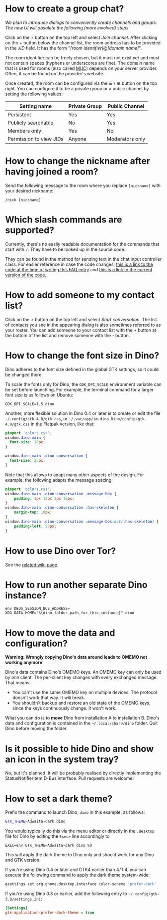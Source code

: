 # How to create a group chat?

*We plan to introduce dialogs to conveniently create channels and groups. The new UI will obsolete the following (more involved) steps.*

Click on the _+_ button on the top left and select _Join channel_. After clicking on the _+_ button below the channel list, the room address has to be provided in the _JID_ field. It has the form "_[room identifier]_@_[domain name]_".

The room identifier can be freely chosen, but it must not exist yet and must not contain spaces (hyphens or underscores are fine). The domain name that is used for rooms (also called <abbr title="Multi-User Chat">MUC</abbr>) depends on your server provider. Often, it can be found on the provider's website.

Once created, the room can be configured via the ☰ / ⚙ button on the top right. You can configure it to be a private group or a public channel by setting the following values:

| Setting name | Private Group | Public Channel |
|--------------|---------------|----------------|
| Persistent   | Yes           | Yes            |
| Publicly searchable | No | Yes |
| Members only | Yes | No |
| Permission to view JIDs | Anyone | Moderators only |

# How to change the nickname after having joined a room?

Send the following message to the room where you replace `[nickname]` with your desired nickname:

```
/nick [nickname]
```

# Which slash commands are supported?

Currently, there's no easily readable documentation for the commands that start with `/`.
They have to be looked up in the source code.

They can be found in the method for sending text in the chat input controller class.
For easier reference in case the code changes, [this is a link to the code at the time of writing this FAQ entry](https://github.com/dino/dino/blob/bf9f401743eb5bd9b2de2bcac56576a6454b290c/main/src/ui/chat_input/chat_input_controller.vala#L146) and [this is a link to the current version of the code](https://github.com/dino/dino/blob/master/main/src/ui/chat_input/chat_input_controller.vala#L146).

# How to add someone to my contact list?

Click on the _+_ button on the top left and select _Start conversation_. The list of contacts you see in the appearing dialog is also sometimes referred to as your roster. You can add someone to your contact list with the _+_ button at the bottom of the list and remove someone with the _-_ button.

# How to change the font size in Dino?

Dino adheres to the font size defined in the global GTK settings, so it could be changed there.

To scale the fonts only for Dino, the `GDK_DPI_SCALE` environment variable can be set before launching. For example, the terminal command for a larger font size is as follows on Ubuntu:
```shell
GDK_DPI_SCALE=1.5 dino
```

Another, more flexible solution in Dino 0.4 or later is to create or edit the file `~/.config/gtk-4.0/gtk.css`, or `~/.var/app/im.dino.Dino/config/gtk-4.0/gtk.css` in the Flatpak version, like that:
```css
@import 'colors.css';
window.dino-main {
  font-size: 18px;
}

window.dino-main .dino-conversation {
  font-size: 25px;
}
```

Note that this allows to adapt many other aspects of the design. For example, the following adapts the message spacing:
```css
@import 'colors.css';
window.dino-main .dino-conversation .message-box {
    padding: 3px 15px 3px 15px;
}
window.dino-main .dino-conversation .has-skeleton {
    margin-top: 10px;
}
window.dino-main .dino-conversation .message-box:not(.has-skeleton) {
    padding-left: 58px;
}
```

# How to use Dino over Tor?

See the [related wiki page](https://github.com/dino/dino/wiki/Tor).

# How to run another separate Dino instance?

```shell
env DBUS_SESSION_BUS_ADDRESS=  XDG_DATA_HOME="${dino_folder_path_for_this_instance}" dino
```

# How to move the data and configuration?

**Warning: Wrongly copying Dino's data around leads to OMEMO not working anymore**

Dino's data contains Dino's OMEMO keys. An OMEMO key can only be used by *one* client. The per-client key changes with every exchanged message. That means
- You can't use the same OMEMO key on multiple devices. The protocol doesn't work that way. It *will* break.
- You shouldn't backup and restore an old state of the OMEMO keys, since the keys continuously change. It won't work.

What you can do is to **move** Dino from installation A to installation B. Dino's data and configuration is contained in the `~/.local/share/dino` folder. Quit Dino before moving the folder.

# Is it possible to hide Dino and show an icon in the system tray?

No, but it's planned. It will be probably realised by directly implementing the StatusNotifierItem D-Bus interface. Pull requests are welcome!

# How to set a dark theme?

Prefix the command to launch Dino, `dino` in this example, as follows:
```bash
GTK_THEME=Adwaita-dark dino
```

You would typically do this via the menu editor or directly in the `.desktop` file for Dino by editing the `Exec=` line accordingly to:

```.desktop
EXEC=env GTK_THEME=Adwaita-dark dino %U
```

This will apply the dark theme to Dino only and should work for any Dino and GTK version.

If you're using Dino 0.4 or later and GTK4 earlier than 4.11.4, you can execute the following command to apply the dark theme system-wide:

```bash
gsettings set org.gnome.desktop.interface color-scheme 'prefer-dark'
```

If you're using Dino 0.3 or earlier, add the following entry to `~/.config/gtk-3.0/settings.ini`:

```ini
[Settings]
gtk-application-prefer-dark-theme = true
```